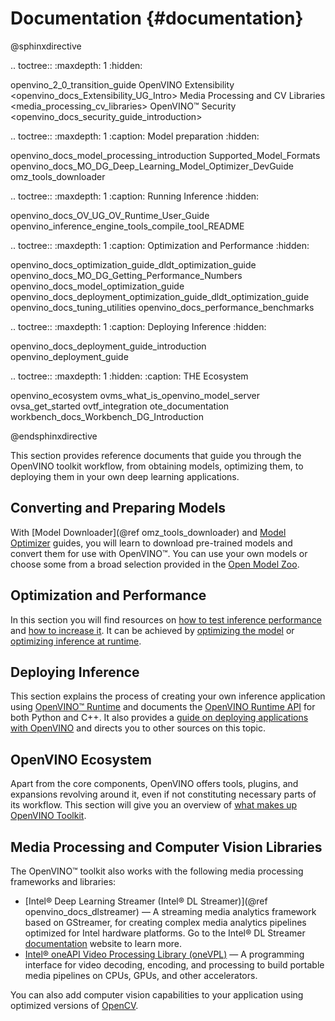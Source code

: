 # Documentation {#documentation}

@sphinxdirective

.. toctree::
   :maxdepth: 1
   :hidden:

   openvino_2_0_transition_guide
   OpenVINO Extensibility <openvino_docs_Extensibility_UG_Intro>
   Media Processing and CV Libraries <media_processing_cv_libraries>
   OpenVINO™ Security <openvino_docs_security_guide_introduction>


.. toctree::
   :maxdepth: 1
   :caption: Model preparation
   :hidden:

   openvino_docs_model_processing_introduction
   Supported_Model_Formats
   openvino_docs_MO_DG_Deep_Learning_Model_Optimizer_DevGuide
   omz_tools_downloader


.. toctree::
   :maxdepth: 1
   :caption: Running Inference
   :hidden:

   openvino_docs_OV_UG_OV_Runtime_User_Guide
   openvino_inference_engine_tools_compile_tool_README


.. toctree::
   :maxdepth: 1
   :caption: Optimization and Performance
   :hidden:

   openvino_docs_optimization_guide_dldt_optimization_guide
   openvino_docs_MO_DG_Getting_Performance_Numbers
   openvino_docs_model_optimization_guide
   openvino_docs_deployment_optimization_guide_dldt_optimization_guide
   openvino_docs_tuning_utilities
   openvino_docs_performance_benchmarks


.. toctree::
   :maxdepth: 1
   :caption: Deploying Inference
   :hidden:

   openvino_docs_deployment_guide_introduction
   openvino_deployment_guide
  

.. toctree::
   :maxdepth: 1
   :hidden:
   :caption: THE Ecosystem

   openvino_ecosystem
   ovms_what_is_openvino_model_server
   ovsa_get_started
   ovtf_integration
   ote_documentation
   workbench_docs_Workbench_DG_Introduction


@endsphinxdirective

This section provides reference documents that guide you through the OpenVINO toolkit workflow, from obtaining models, optimizing them, to deploying them in your own deep learning applications.

## Converting and Preparing Models
With [Model Downloader](@ref omz_tools_downloader) and [Model Optimizer](MO_DG/Deep_Learning_Model_Optimizer_DevGuide.md) guides, you will learn to download pre-trained models and convert them for use with OpenVINO™. You can use your own models or choose some from a broad selection provided in the [Open Model Zoo](./model_zoo.md).

## Optimization and Performance
In this section you will find resources on [how to test inference performance](MO_DG/prepare_model/Getting_performance_numbers.md) and [how to increase it](optimization_guide/dldt_optimization_guide.md). It can be achieved by [optimizing the model](optimization_guide/model_optimization_guide.md) or [optimizing inference at runtime](optimization_guide/dldt_deployment_optimization_guide.md). 

## Deploying Inference
This section explains the process of creating your own inference application using [OpenVINO™ Runtime](./OV_Runtime_UG/openvino_intro.md) and documents the [OpenVINO Runtime API](./api_references.html) for both Python and C++.
It also provides a [guide on deploying applications with OpenVINO](./OV_Runtime_UG/deployment/deployment_intro.md) and directs you to other sources on this topic.

## OpenVINO Ecosystem
Apart from the core components, OpenVINO offers tools, plugins, and expansions revolving around it, even if not constituting necessary parts of its workflow. This section will give you an overview of [what makes up OpenVINO Toolkit](./Documentation/openvino_ecosystem.md).

## Media Processing and Computer Vision Libraries

The OpenVINO™ toolkit also works with the following media processing frameworks and libraries:

* [Intel® Deep Learning Streamer (Intel® DL Streamer)](@ref openvino_docs_dlstreamer) — A streaming media analytics framework based on GStreamer, for creating complex media analytics pipelines optimized for Intel hardware platforms. Go to the Intel® DL Streamer [documentation](https://dlstreamer.github.io/) website to learn more.
* [Intel® oneAPI Video Processing Library (oneVPL)](https://www.intel.com/content/www/us/en/develop/documentation/oneapi-programming-guide/top/api-based-programming/intel-oneapi-video-processing-library-onevpl.html) — A programming interface for video decoding, encoding, and processing to build portable media pipelines on CPUs, GPUs, and other accelerators.

You can also add computer vision capabilities to your application using optimized versions of [OpenCV](https://opencv.org/).

